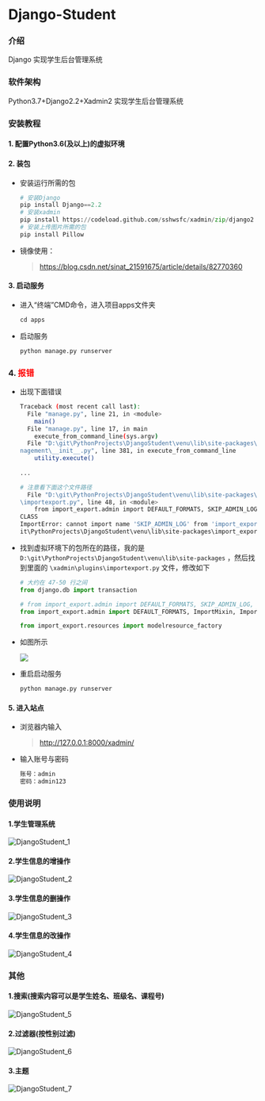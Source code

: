 # Django-Student

### 介绍
  Django 实现学生后台管理系统

### 软件架构
  Python3.7+Django2.2+Xadmin2 实现学生后台管理系统


### 安装教程
#### 1. 配置Python3.6(及以上)的虚拟环境

#### 2. 装包

+ 安装运行所需的包	

  ```python
  # 安装Django
  pip install Django==2.2
  # 安装xadmin
  pip install https://codeload.github.com/sshwsfc/xadmin/zip/django2
  # 安装上传图片所需的包
  pip install Pillow
  ```

+ 镜像使用：

  > https://blog.csdn.net/sinat_21591675/article/details/82770360

#### 3. 启动服务

+ 进入“终端”CMD命令，进入项目apps文件夹

  ```python
  cd apps
  ```

+ 启动服务

  ```python
  python manage.py runserver
  ```
  

### 4. <font color="red">报错</font>

+ 出现下面错误

  ```sh
  Traceback (most recent call last):
    File "manage.py", line 21, in <module>
      main()
    File "manage.py", line 17, in main
      execute_from_command_line(sys.argv)
    File "D:\git\PythonProjects\DjangoStudent\venu\lib\site-packages\django\core\ma
  nagement\__init__.py", line 381, in execute_from_command_line
      utility.execute()
      
  ...
  
  # 注意看下面这个文件路径
    File "D:\git\PythonProjects\DjangoStudent\venu\lib\site-packages\xadmin\plugins
  \importexport.py", line 48, in <module>
      from import_export.admin import DEFAULT_FORMATS, SKIP_ADMIN_LOG, TMP_STORAGE_
  CLASS
  ImportError: cannot import name 'SKIP_ADMIN_LOG' from 'import_export.admin' (D:\g
  it\PythonProjects\DjangoStudent\venu\lib\site-packages\import_export\admin.py)
  
  ```

+ 找到虚拟环境下的包所在的路径，我的是 `D:\git\PythonProjects\DjangoStudent\venu\lib\site-packages` ，然后找到里面的 `\xadmin\plugins\importexport.py` 文件，修改如下

  ```python
  # 大约在 47-50 行之间
  from django.db import transaction
  
  # from import_export.admin import DEFAULT_FORMATS, SKIP_ADMIN_LOG, TMP_STORAGE_CLASS
  from import_export.admin import DEFAULT_FORMATS, ImportMixin, ImportExportMixinBase
  
  from import_export.resources import modelresource_factory
  ```

+ 如图所示

  ![](https://gitee.com/zxiaosi/image/raw/master/Project/Python/Django-StudentMS/报错.png)

+ 重启启动服务

  ```python
  python manage.py runserver
  ```

#### 5. 进入站点

+ 浏览器内输入

  >http://127.0.0.1:8000/xadmin/

+ 输入账号与密码

  ```python
  账号：admin
  密码：admin123
  ```

### 使用说明

####   1.**学生管理系统**

![DjangoStudent_1](https://gitee.com/zxiaosi/img/raw/master/Python/DjangoStudent_1.png)

####   2.学生信息的增操作

![DjangoStudent_2](https://gitee.com/zxiaosi/img/raw/master/Python/DjangoStudent_2.png)

####   3.学生信息的删操作

![DjangoStudent_3](https://gitee.com/zxiaosi/img/raw/master/Python/DjangoStudent_3.png)

####   4.学生信息的改操作

![DjangoStudent_4](https://gitee.com/zxiaosi/img/raw/master/Python/DjangoStudent_4.png)



### 其他

####  1.搜索(搜索内容可以是学生姓名、班级名、课程号)

![DjangoStudent_5](https://gitee.com/zxiaosi/img/raw/master/Python/DjangoStudent_5.png)

####   2.过滤器(按性别过滤)

![DjangoStudent_6](https://gitee.com/zxiaosi/img/raw/master/Python/DjangoStudent_6.png)

#### 3.主题

![DjangoStudent_7](https://gitee.com/zxiaosi/img/raw/master/Python/DjangoStudent_7.png)